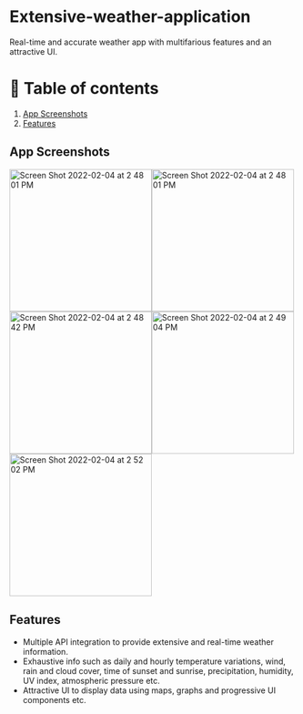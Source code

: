 # Extensive-weather-application
Real-time and accurate weather app with multifarious features and an attractive UI.

# 🚩 Table of contents
1. [App Screenshots](#part1)
2. [Features](#part2)

## App Screenshots <a name="part1"></a>

<img width="250" alt="Screen Shot 2022-02-04 at 2 48 01 PM" src="https://user-images.githubusercontent.com/82283086/153292267-f7ffdc4d-fbad-44df-9144-72278f867d07.png"><img width="250
" alt="Screen Shot 2022-02-04 at 2 48 01 PM" src="https://user-images.githubusercontent.com/82283086/153292272-fcff5747-5bfc-4a76-8f6e-19d83fd89f32.png"><img width="250
" alt="Screen Shot 2022-02-04 at 2 48 42 PM" src="https://user-images.githubusercontent.com/82283086/153292275-78188d20-ef3e-4d04-80bc-330b4b81d068.png"><img width="250
" alt="Screen Shot 2022-02-04 at 2 49 04 PM" src="https://user-images.githubusercontent.com/82283086/153292278-e0ac98e3-1ca8-4680-af5d-c1cceb63e311.png"><img width="250" alt="Screen Shot 2022-02-04 at 2 52 02 PM" src="https://user-images.githubusercontent.com/82283086/153292280-7b8187b5-a1d0-4829-8baf-89daf4124acd.png">

## Features <a name="part2"></a>

* Multiple API integration to provide extensive and real-time weather information.
* Exhaustive info such as daily and hourly temperature variations, wind, rain and cloud cover, time of sunset and sunrise, precipitation, humidity, UV index, atmospheric pressure etc.
* Attractive UI to display data using maps, graphs and progressive UI components etc.  
